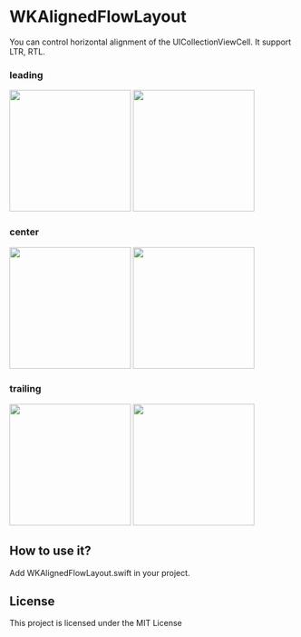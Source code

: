 # WKAlignedFlowLayout

You can control horizontal alignment of the UICollectionViewCell.
It support LTR, RTL.

### leading
<p>
  <img src="https://github.com/wookeon/WKAlignedFlowLayout/blob/master/images/leading_LTR.png" width="214">
  <img src="https://github.com/wookeon/WKAlignedFlowLayout/blob/master/images/leading_RTL.png" width="214">
</p>

### center
<p>
  <img src="https://github.com/wookeon/WKAlignedFlowLayout/blob/master/images/center_LTR.png" width="214">
  <img src="https://github.com/wookeon/WKAlignedFlowLayout/blob/master/images/center_RTL.png" width="214">
</p>

### trailing
<p>
  <img src="https://github.com/wookeon/WKAlignedFlowLayout/blob/master/images/trailing_LTR.png" width="214">
  <img src="https://github.com/wookeon/WKAlignedFlowLayout/blob/master/images/trailing_RTL.png" width="214">
</p>

## How to use it?

Add WKAlignedFlowLayout.swift in your project.

## License

This project is licensed under the MIT License

